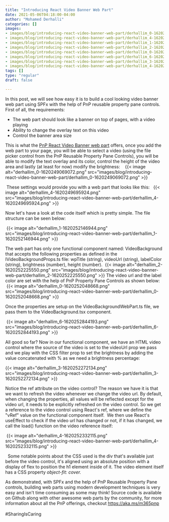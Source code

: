 ```yaml
---
title: "Introducing React Video Banner Web Part"
date: 2021-05-06T04:18:00-04:00
author: "Mohamed Derhalli"
categories: []
images:
- images/blog/introducing-react-video-banner-web-part/derhallim_0-1620249069072.png
- images/blog/introducing-react-video-banner-web-part/derhallim_4-1620249695924.png
- images/blog/introducing-react-video-banner-web-part/derhallim_1-1620252146944.png
- images/blog/introducing-react-video-banner-web-part/derhallim_2-1620252225550.png
- images/blog/introducing-react-video-banner-web-part/derhallim_0-1620252048668.png
- images/blog/introducing-react-video-banner-web-part/derhallim_6-1620252844193.png
- images/blog/introducing-react-video-banner-web-part/derhallim_3-1620252272134.png
- images/blog/introducing-react-video-banner-web-part/derhallim_4-1620252332115.png
tags: []
type: "regular"
draft: false

---
```


In this post, we will see how easy it is to build a cool looking video
banner web part using SPFx with the help of PnP reusable property pane
controls. First of all, the requirements: 

-   The web part should look like a banner on top of pages, with a video
    playing
-   Ability to change the overlay text on this video
-   Control the banner area size

This is what the [PnP React Video Banner web
part](https://github.com/pnp/sp-dev-fx-webparts/tree/main/samples/react-video-banner "PnP React Video Banner web part")
offers, once you add the web part to your page, you will be able to
select a video (using the file picker control from the PnP Reusable
Property Pane Controls), you will be able to modify the text overlay and
its color, control the height of the video area and lastly (at least for
now) modify the brightness: 
  {{< image alt="derhallim_0-1620249069072.png" src="images/blog/introducing-react-video-banner-web-part/derhallim_0-1620249069072.png" >}}

 These settings would provide you with a web part that looks like this: 
 {{< image alt="derhallim_4-1620249695924.png" src="images/blog/introducing-react-video-banner-web-part/derhallim_4-1620249695924.png" >}}
 

Now let\'s have a look at the code itself which is pretty simple. The
file structure can be seen below:


 {{< image alt="derhallim_1-1620252146944.png" src="images/blog/introducing-react-video-banner-web-part/derhallim_1-1620252146944.png" >}}
 

The web part has only one functional component named: VideoBackground
that accepts the following properties as defined in the
IVideoBackgroundProps.ts file: wpTitle (string), videoUrl (string),
labelColor (string), brightness (number), height (number).
 {{< image alt="derhallim_2-1620252225550.png" src="images/blog/introducing-react-video-banner-web-part/derhallim_2-1620252225550.png" >}}
The video url and the label color are set with the help of PnP Property
Pane Controls as shown below: 
 {{< image alt="derhallim_0-1620252048668.png" src="images/blog/introducing-react-video-banner-web-part/derhallim_0-1620252048668.png" >}}


Once the properties are setup on the VideoBackgroundWebPart.ts file, we
pass them to the VideoBackground.tsx component. 


 {{< image alt="derhallim_6-1620252844193.png" src="images/blog/introducing-react-video-banner-web-part/derhallim_6-1620252844193.png" >}}


All good so far? Now in our functional component, we have an HTML video
control where the source of the video is set to the videoUrl prop we
pass and we play with the CSS filter prop to set the brightness by
adding the value concatenated with % as we need a brightness
percentage: 

{{< image alt="derhallim_3-1620252272134.png" src="images/blog/introducing-react-video-banner-web-part/derhallim_3-1620252272134.png" >}}

Notice the ref attribute on the video control? The reason we have it is
that we want to refresh the video whenever we change the video url. By
default, when changing the properties, all values will be reflected
except for the video url, it needs to be explicitly refreshed on the
video control. So we get a reference to the video control using React\'s
ref, where we define the \"vRef\" value on the functional component
itself. 
We then use React\'s useEffect to check if the video url has changed or
not, if it has changed, we call the load() function on the video
reference itself: 

 {{< image alt="derhallim_4-1620252332115.png" src="images/blog/introducing-react-video-banner-web-part/derhallim_4-1620252332115.png" >}}

 
Some notable points about the CSS used is the div that\'s available just
before the video control, it\'s aligned using an absolute position with
a display of flex to position the h1 element inside of it. The video
element itself has a CSS property *object-fit: cover.*


As demonstrated, with SPFx and the help of PnP Reusable Property Pane
controls, building web parts using modern development techniques is very
easy and isn\'t time consuming as some may think! Source code is
available on Github along with other awesome web parts by the community,
for more information about all the PnP offerings,
checkout <https://aka.ms/m365pnp> \
\
#SharingIsCaring

